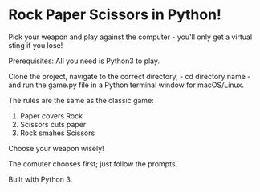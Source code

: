 # Rock Paper Scissors in Python!

Pick your weapon and play against the computer - you'll only get a virtual sting if you lose!

Prerequisites: All you need is Python3 to play.

Clone the project, navigate to the correct directory, - cd directory name - and run the game.py file in a Python terminal window for macOS/Linux.

The rules are the same as the classic game:
1. Paper covers Rock
2. Scissors cuts paper
3. Rock smahes Scissors

Choose your weapon wisely!

The comuter chooses first; just follow the prompts.

Built with Python 3.